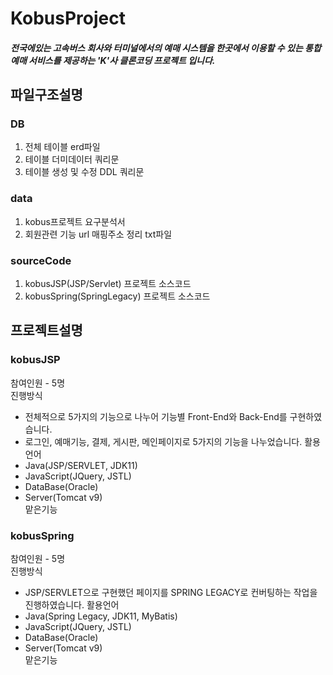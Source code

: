 # KobusProject
##### 전국에있는 고속버스 회사와 터미널에서의 예매 시스템을 한곳에서 이용할 수 있는 통합예매 서비스를 제공하는 'K'사 클론코딩 프로젝트 입니다.  
## 파일구조설명
### DB
1. 전체 테이블 erd파일
2. 테이블 더미데이터 쿼리문
3. 테이블 생성 및 수정 DDL 쿼리문
### data
1. kobus프로젝트 요구분석서
2. 회원관련 기능 url 매핑주소 정리 txt파일
### sourceCode
1. kobusJSP(JSP/Servlet) 프로젝트 소스코드
2. kobusSpring(SpringLegacy) 프로젝트 소스코드
## 프로젝트설명
### kobusJSP
참여인원 - 5명  
진행방식
- 전체적으로 5가지의 기능으로 나누어 기능별 Front-End와 Back-End를 구현하였습니다.
- 로그인, 예매기능, 결제, 게시판, 메인페이지로 5가지의 기능을 나누었습니다.
활용언어
- Java(JSP/SERVLET, JDK11)
- JavaScript(JQuery, JSTL)
- DataBase(Oracle)
- Server(Tomcat v9)  
맡은기능
### kobusSpring
참여인원 - 5명  
진행방식
- JSP/SERVLET으로 구현했던 페이지를 SPRING LEGACY로 컨버팅하는 작업을 진행하였습니다.
활용언어
- Java(Spring Legacy, JDK11, MyBatis)
- JavaScript(JQuery, JSTL)
- DataBase(Oracle)
- Server(Tomcat v9)  
맡은기능
